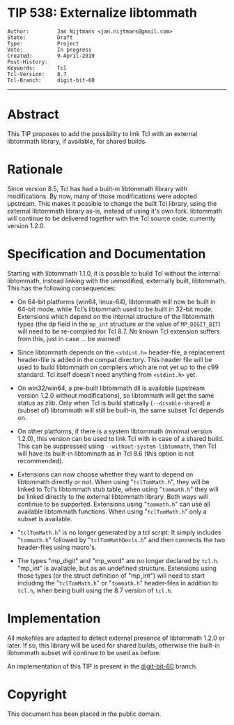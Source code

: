 # TIP 538: Externalize libtommath
	Author:         Jan Nijtmans <jan.nijtmans@gmail.com>
	State:          Draft
	Type:           Project
	Vote:           In progress
	Created:        9-April-2019
	Post-History:
	Keywords:       Tcl
	Tcl-Version:    8.7
	Tcl-Branch:     digit-bit-60
-----

# Abstract

This TIP proposes to add the possibility to link Tcl with an external libtommath library, if available, for shared builds.

# Rationale

Since version 8.5, Tcl has had a built-in libtommath library with modifications. By now, many of those modifications
were adopted upstream. This makes it possible to change the built Tcl library, using the external libtommath
library as-is, instead of using it's own fork. libtommath will continue to be delivered together with
the Tcl source code, currently version 1.2.0.

# Specification and Documentation

Starting with libtommath 1.1.0, it is possible to build Tcl without the internal libtommath, instead linking
with the unmodified, externally built, libtommath. This has the following consequences:

  * On 64-bit platforms (win64, linux-64), libtommath will now be built in 64-bit mode, while Tcl's libtommath
    used to be built in 32-bit mode.  Extensions which depend on the internal structure of the libtommath
    types (the dp field in the `mp_int` structure or the value of `MP_DIGIT_BIT`) will need to be re-compiled
    for Tcl 8.7. No known Tcl extension suffers from this, just in case ... be warned!

  * Since libtommath depends on the `<stdint.h>` header-file, a replacement header-file is added in the compat
    directory. This header file will be used to build libtommath on compilers which are not yet up to the c99
    standard. Tcl itself doesn't need anything from `<stdint.h>` yet.

  * On win32/win64, a pre-built libtommath dll is available (upstream version 1.2.0 without modifications),
    so libtommath will get the same status as zlib. Only when Tcl is build statically (`--disable-shared`)
    a (subset of) libtommath will still be built-in, the same subset Tcl depends on.

  * On other platforms, if there is a system libtommath (minimal version 1.2.0), this version can be used
    to link Tcl with in case of a shared build. This can be suppressed using `--without-system-libtommath`,
    then Tcl will have its built-in libtommath as in Tcl 8.6 (this option is not recommended).

  * Extensions can now choose whether they want to depend on libtommath directly or not. When using "`tclTomMath.h`",
    they will be linked to Tcl's libtommath stub table, when using "`tommath.h`" they will be linked directly
    to the external libtommath library. Both ways will continue to be supported. Extensions using "`tommath.h`"
    can use all available libtommath functions. When using "`tclTomMath.h`" only a subset is available.

  * "`tclTomMath.h`" is no longer generated by a tcl script: It simply includes "`tommath.h`" followed by
    "`tclTomMathDecls.h`" and then connects the two header-files using macro's.

  * The types "mp\_digit" and "mp\_word" are no longer declared by `tcl.h`.  "mp\_int" is available, but
    as an undefined structure. Extensions using those types (or the struct definition of "mp\_int") will need
    to start including the "`tclTomMath.h`" or "`tommath.h`" header-files in addition to `tcl.h`, when being
    built using the 8.7 version of `tcl.h`.

# Implementation

All makefiles are adapted to detect external presence of libtommath 1.2.0 or later. If so, this library will be used
for shared builds, otherwise the built-in libtommath subset will continue to be used as before.

An implementation of this TIP is present in the [digit-bit-60](https://core.tcl-lang.org/tcl/timeline?r=digit-bit-60) branch.

# Copyright

This document has been placed in the public domain.
